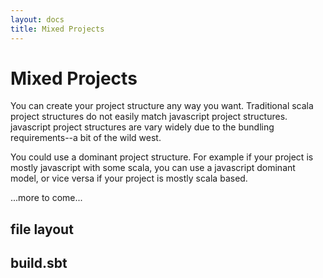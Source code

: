 ```yaml
---
layout: docs
title: Mixed Projects
---
```

# Mixed Projects

You can create your project structure any way you want. Traditional scala
project structures do not easily match javascript project structures. javascript
project structures are vary widely due to the bundling requirements--a bit of
the wild west.

You could use a dominant project structure. For example if your project is
mostly javascript with some scala, you can use a javascript dominant model, or
vice versa if your project is mostly scala based.

...more to come...

## file layout


## build.sbt
